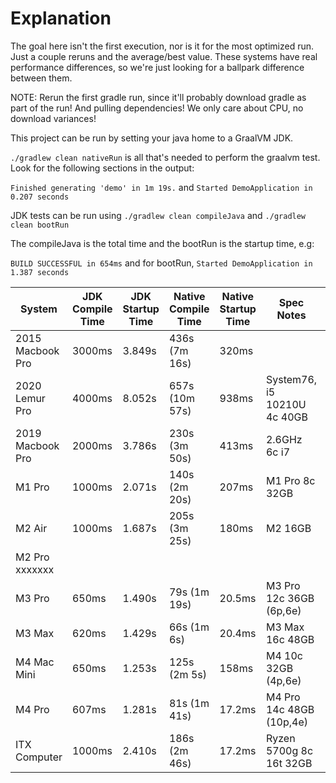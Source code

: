 # Explanation

The goal here isn't the first execution, nor is it for the most optimized run. Just a couple reruns and the average/best value.
These systems have real performance differences, so we're just looking for a ballpark difference between them.

NOTE: Rerun the first gradle run, since it'll probably download gradle as part of the run! And pulling dependencies! We only care about CPU, no download variances!

This project can be run by setting your java home to a GraalVM JDK.

`./gradlew clean nativeRun` is all that's needed to perform the graalvm test.
Look for the following sections in the output:

`Finished generating 'demo' in 1m 19s.` and `Started DemoApplication in 0.207 seconds`

JDK tests can be run using `./gradlew clean compileJava` and `./gradlew clean bootRun`

The compileJava is the total time and the bootRun is the startup time, e.g:

`BUILD SUCCESSFUL in 654ms` and for bootRun, `Started DemoApplication in 1.387 seconds`

| System           | JDK Compile Time | JDK Startup Time | Native Compile Time | Native Startup Time | Spec Notes                  | OS                  |
|------------------|------------------|------------------|---------------------|---------------------|-----------------------------|---------------------|
| 2015 Macbook Pro | 3000ms           | 3.849s           | 436s (7m 16s)       | 320ms               |                             | MacOS               |
| 2020 Lemur Pro   | 4000ms           | 8.052s           | 657s (10m 57s)      | 938ms               | System76, i5 10210U 4c 40GB | Ubuntu Server 21.04 |
| 2019 Macbook Pro | 2000ms           | 3.786s           | 230s (3m 50s)       | 413ms               | 2.6GHz 6c i7                | MacOS               |
| M1 Pro           | 1000ms           | 2.071s           | 140s (2m 20s)       | 207ms               | M1 Pro 8c 32GB              | MacOS               |
| M2 Air           | 1000ms           | 1.687s           | 205s (3m 25s)       | 180ms               | M2 16GB                     | MacOS               |
| M2 Pro  xxxxxxx  |                  |                  |                     |                     |                             | MacOS               |
| M3 Pro           | 650ms            | 1.490s           | 79s (1m 19s)        | 20.5ms              | M3 Pro 12c 36GB (6p,6e)     | MacOS               |
| M3 Max           | 620ms            | 1.429s           | 66s (1m 6s)         | 20.4ms              | M3 Max 16c 48GB             | MacOS               |
| M4 Mac Mini      | 650ms            | 1.253s           | 125s (2m 5s)        | 158ms               | M4 10c 32GB (4p,6e)         | MacOS               |
| M4 Pro           | 607ms            | 1.281s           | 81s (1m 41s)        | 17.2ms              | M4 Pro 14c 48GB (10p,4e)    | MacOS               |
| ITX Computer     | 1000ms           | 2.410s           | 186s (2m 46s)       | 17.2ms              | Ryzen 5700g 8c 16t 32GB     | Pop!\_OS 22.04 LTS  |
